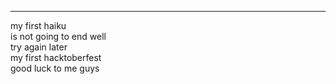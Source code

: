---

 my first haiku <br>
 is not going to end well<br>
 try again later<br>
 my first hacktoberfest<br>
 good luck to me guys<br>
